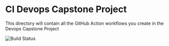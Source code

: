 # CI Devops Capstone Project

This directory will contain all the GitHub Action workflows you create in the Devops Capstone Project

![Build Status](https://github.com/fredfranzosi/devops-capstone-project/actions/workflows/ci-build.yaml/badge.svg)